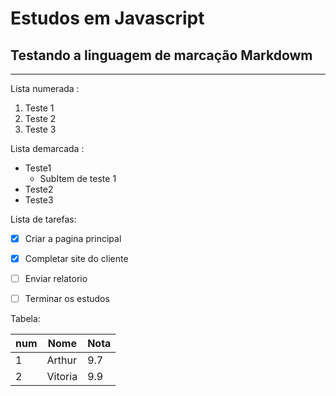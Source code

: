 # Estudos em Javascript
## Testando a linguagem de marcação **Markdowm**
---
Lista numerada :
1. Teste 1 
1. Teste 2
1. Teste 3

Lista demarcada :

* Teste1
   * SubItem de teste 1
* Teste2
* Teste3

Lista de tarefas:

- [x] Criar a pagina principal
- [x] Completar site do cliente
- [ ] Enviar relatorio 
- [ ] Terminar os estudos


Tabela:

num | Nome | Nota
---|---|---
1 | Arthur | 9.7
2 | Vitoria | 9.9
